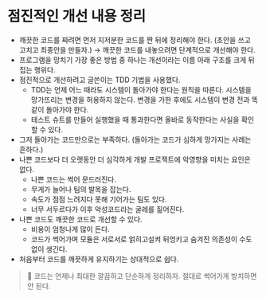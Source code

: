 
# 점진적인 개선 내용 정리

- 깨끗한 코드를 짜려면 먼저 지저분한 코드를 짠 뒤에 정리해야 한다.
(초안을 쓰고 고치고 최종안을 만들자.)
→ 깨끗한 코드를 내놓으려면 단계적으로 개선해야 한다.
- 프로그램을 망치기 가장 좋은 방법 중 하나는 개선이라는 이름 아래 구조를 크게 뒤집는 행위다.
- 점진적으로 개선하려고 글쓴이는 TDD 기법을 사용했다.
    - TDD는 언제 어느 때라도 시스템이 돌아가야 한다는 원칙을 따른다.
    시스템을 망가뜨리는 변경을 허용하지 않는다. 
    변경을 가한 후에도 시스템이 변경 전과 똑같이 돌아가야 한다.
    - 테스트 슈트를 만들어 실행했을 때 통과한다면 올바로 동작한다는 사실을 확인할 수 있다.
- 그저 돌아가는 코드만으로는 부족하다.
(돌아가는 코드가 심하게 망가지는 사례는 흔하다.)
- 나쁜 코드보다 더 오랫동안 더 심각하게 개발 프로젝트에 악영향을 미치는 요인은 없다.
    - 나쁜 코드는 썩어 문드러진다.
    - 무게가 늘어나 팀의 발목을 잡는다.
    - 속도가 점점 느려지다 못해 기어가는 팀도 있다.
    - 너무 서두르다가 이후 악성코드라는 굴레를 짊어진다.
- 나쁜 코드도 깨끗한 코드로 개선할 수 있다.
    - 비용이 엄청나게 많이 든다.
    - 코드가 썩어가며 모듈은 서로서로 얽히고설켜 뒤엉키고 숨겨진 의존성이 수도 없이 생긴다.
- 처음부터 코드를 깨끗하게 유지하기는 상대적으로 쉽다.


> 💙 코드는 언제나 최대한 깔끔하고 단순하게 정리하자.
절대로 썩어가게 방치하면 안 된다.
